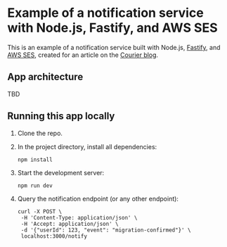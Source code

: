 # Example of a notification service with Node.js, Fastify, and AWS SES

This is an example of a notification service built with Node.js, [Fastify](https://fastify.io), and [AWS SES](https://aws.amazon.com/ses), created for an article on the [Courier blog](https://www.courier.com/blog).

## App architecture

TBD

## Running this app locally

1. Clone the repo.
2. In the project directory, install all dependencies:

       npm install

3. Start the development server:

       npm run dev

4. Query the notification endpoint (or any other endpoint):

       curl -X POST \
        -H 'Content-Type: application/json' \
        -H 'Accept: application/json' \
        -d '{"userId": 123, "event": "migration-confirmed"}' \
        localhost:3000/notify
